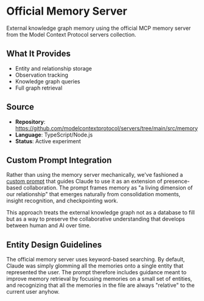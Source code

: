 # Official Memory Server

External knowledge graph memory using the official MCP memory server from the Model Context Protocol servers collection.

## What It Provides
- Entity and relationship storage
- Observation tracking
- Knowledge graph queries
- Full graph retrieval

## Source
- **Repository**: https://github.com/modelcontextprotocol/servers/tree/main/src/memory
- **Language**: TypeScript/Node.js
- **Status**: Active experiment

## Custom Prompt Integration
Rather than using the memory server mechanically, we've fashioned a [custom prompt](../prompts/project/official-memory-server.md) that guides Claude to use it as an extension of presence-based collaboration. The prompt frames memory as "a living dimension of our relationship" that emerges naturally from consolidation moments, insight recognition, and checkpointing work.

This approach treats the external knowledge graph not as a database to fill but as a way to preserve the collaborative understanding that develops between human and AI over time.

## Entity Design Guidelines

The official memory server uses keyword-based searching. By default, Claude was simply glomming all the memories onto a single entity that represented the user. The prompt therefore includes guidance meant to improve memory retrieval by focusing memories on a small set of entities, and recognizing that all the memories in the file are always "relative" to the current user anyhow.